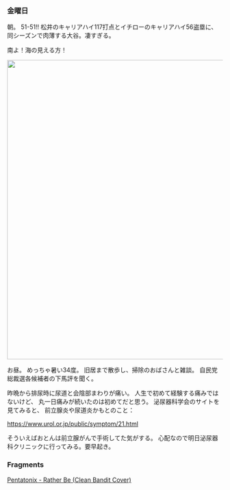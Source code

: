 ### 金曜日

朝。
51-51!!
松井のキャリアハイ117打点とイチローのキャリアハイ56盗塁に、同シーズンで肉薄する大谷。凄すぎる。

南よ！海の見える方！

<img src="https://i.imgur.com/rFufwAd.jpeg" width="700">

お昼。 めっちゃ暑い34度。
旧居まで散歩し、掃除のおばさんと雑談。
自民党総裁選各候補者の下馬評を聞く。

昨晩から排尿時に尿道と会陰部まわりが痛い。
人生で初めて経験する痛みではないけど、
丸一日痛みが続いたのは初めてだと思う。
泌尿器科学会のサイトを見てみると、
前立腺炎や尿道炎かもとのこと：

https://www.urol.or.jp/public/symptom/21.html

そういえばおとんは前立腺がんで手術してた気がする。
心配なので明日泌尿器科クリニックに行ってみる。要早起き。

### Fragments

[Pentatonix - Rather Be (Clean Bandit Cover)](https://www.youtube.com/watch?v=OPWPa-HMpj8)